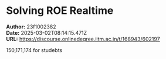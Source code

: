 # Solving ROE Realtime

**Author:** 23f1002382  
**Date:** 2025-03-02T08:14:15.471Z  
**URL:** https://discourse.onlinedegree.iitm.ac.in/t/168943/602197

150,171,174
for studebts
